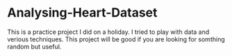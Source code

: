 # Analysing-Heart-Dataset
This is a practice project I did on a holiday. I tried to play with data and verious techniques.
This project will be good if you are looking for somthing random but useful.
